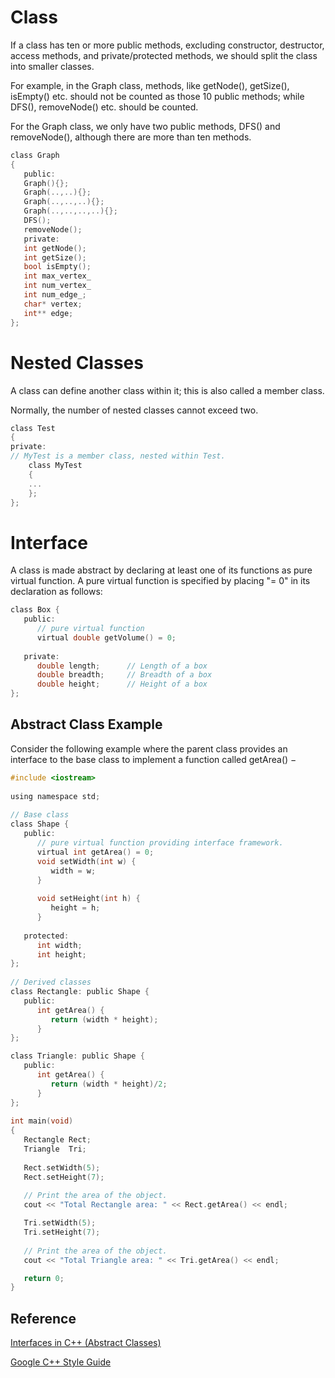 # Class

If a class has ten or more public methods, excluding constructor, destructor, access methods, and private/protected methods, we should split the class into smaller classes.

For example, in the Graph class, methods, like getNode(), getSize(), isEmpty() etc. should not be counted as those 10 public methods; while DFS(), removeNode() etc. should be counted. 

For the Graph class, we only have two public methods, DFS() and removeNode(), although there are more than ten methods. 
```c
class Graph 
{
   public:
   Graph(){};
   Graph(..,..){};
   Graph(..,..,..){};
   Graph(..,..,..,..){};
   DFS();
   removeNode();
   private:
   int getNode();
   int getSize();
   bool isEmpty();
   int max_vertex_
   int num_vertex_
   int num_edge_;
   char* vertex;
   int** edge;
};
```
# Nested Classes
A class can define another class within it; this is also called a member class.

Normally, the number of nested classes cannot exceed two.
```c
class Test 
{
private:
// MyTest is a member class, nested within Test.
    class MyTest 
    {
    ...
    };
};
```
# Interface
A class is made abstract by declaring at least one of its functions as pure virtual function. A pure virtual function is specified by placing "= 0" in its declaration as follows:
```c
class Box {
   public:
      // pure virtual function
      virtual double getVolume() = 0;
      
   private:
      double length;      // Length of a box
      double breadth;     // Breadth of a box
      double height;      // Height of a box
};
```

## Abstract Class Example
Consider the following example where the parent class provides an interface to the base class to implement a function called getArea() −
```c
#include <iostream>
 
using namespace std;
 
// Base class
class Shape {
   public:
      // pure virtual function providing interface framework.
      virtual int getArea() = 0;
      void setWidth(int w) {
         width = w;
      }
   
      void setHeight(int h) {
         height = h;
      }
   
   protected:
      int width;
      int height;
};
 
// Derived classes
class Rectangle: public Shape {
   public:
      int getArea() { 
         return (width * height); 
      }
};

class Triangle: public Shape {
   public:
      int getArea() { 
         return (width * height)/2; 
      }
};
 
int main(void) 
{
   Rectangle Rect;
   Triangle  Tri;
 
   Rect.setWidth(5);
   Rect.setHeight(7);
   
   // Print the area of the object.
   cout << "Total Rectangle area: " << Rect.getArea() << endl;

   Tri.setWidth(5);
   Tri.setHeight(7);
   
   // Print the area of the object.
   cout << "Total Triangle area: " << Tri.getArea() << endl; 

   return 0;
}
```

## Reference

[Interfaces in C++ (Abstract Classes)](https://www.tutorialspoint.com/cplusplus/cpp_interfaces.htm)

[Google C++ Style Guide](https://google.github.io/styleguide/cppguide.html)